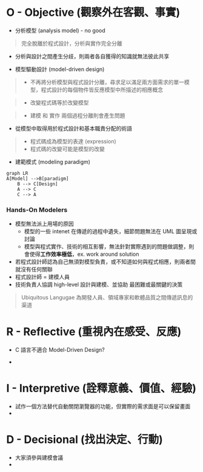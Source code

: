 # O - Objective (觀察外在客觀、事實)

* 分析模型 (analysis model) - no good
> 完全脫離於程式設計，分析與實作完全分離
* 分析與設計之間產生分歧，則兩者各自獲得的知識就無法彼此共享

* 模型驅動設計 (model-driven design)
> - 不再將分析模型與程式設計分離，尋求足以滿足兩方面需求的單一模型，程式設計的每個物件皆反應模型中所描述的相應概念

> - 改變程式碼等於改變模型

> - 建模 和 實作 兩個過程分離則會產生問題

* 從模型中取得用於程式設計和基本職責分配的術語
>   - 程式碼成為模型的表達 (expression)
>   - 程式碼的改變可能是模型的改變
* 建範模式 (modeling paradigm)

```mermaid
graph LR
A[Model] -->B[paradigm]
    B --> C[Design]
    A --> C
    C --> A
```

### Hands-On Modelers
* 模型無法派上用場的原因
    * 模型的一些 intenet 在傳遞的過程中遺失，細節問題無法在 UML 圖呈現或討論
    * 模型與程式實作、技術的相互影響，無法針對實際遇到的問題做調整，則會使得<b>工作效率極低</b>，ex. work around solution
* 若程式設計師認為自己無須對模型負責，或不知道如何與程式相應，則兩者間就沒有任何關聯
* 程式設計師 = 建模人員
* 技術負責人協調 high-level 設計與建模、並協助 最困難或最關鍵的決策

> Ubiquitous Langugae 為開發人員、領域專家和軟體品質之間傳遞訊息的渠道

# R - Reflective (重視內在感受、反應)

* C 語言不適合 Model-Driven Design?
- 

# I - Interpretive (詮釋意義、價值、經驗)

* 試作一個方法替代自動關閉瀏覽器的功能，但實際的需求面是可以保留畫面
* 
 
# D - Decisional (找出決定、行動)

* 大家須參與建模會議
* 